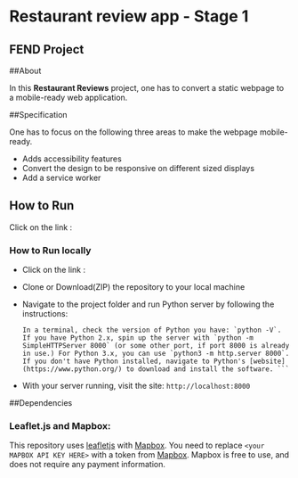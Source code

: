 # Restaurant review app - Stage 1

## FEND Project

##About

In this **Restaurant Reviews** project, one has to convert a static webpage to a mobile-ready web application.

##Specification

One has to focus on the following three areas to make the webpage mobile-ready.

- Adds accessibility features  
- Convert the design to be responsive on different sized displays  
- Add a service worker 

## How to Run

Click on the link :

### How to Run locally

 - Click on the link :

 - Clone or Download(ZIP) the repository to your local machine

 - Navigate to the project folder and run Python server by following the instructions:

    ```
    In a terminal, check the version of Python you have: `python -V`. If you have Python 2.x, spin up the server with `python -m SimpleHTTPServer 8000` (or some other port, if port 8000 is already in use.) For Python 3.x, you can use `python3 -m http.server 8000`. If you don't have Python installed, navigate to Python's [website](https://www.python.org/) to download and install the software. ```

 -  With your server running, visit the site: `http://localhost:8000`

##Dependencies

### Leaflet.js and Mapbox:

This repository uses [leafletjs](https://leafletjs.com/) with [Mapbox](https://www.mapbox.com/). You need to replace `<your MAPBOX API KEY HERE>` with a token from [Mapbox](https://www.mapbox.com/). Mapbox is free to use, and does not require any payment information. 




